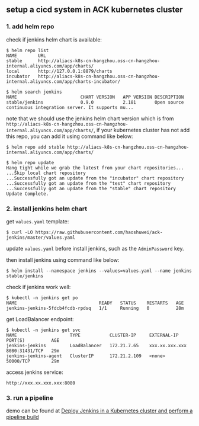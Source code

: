 ## setup a cicd system in ACK kubernetes cluster

### 1. add helm repo

check if jenkins helm chart is available:

```
$ helm repo list
NAME     	URL
stable   	http://aliacs-k8s-cn-hangzhou.oss-cn-hangzhou-internal.aliyuncs.com/app/charts/
local    	http://127.0.0.1:8879/charts
incubator	http://aliacs-k8s-cn-hangzhou.oss-cn-hangzhou-internal.aliyuncs.com/app/charts-incubator/

$ helm search jenkins
NAME                     	CHART VERSION	APP VERSION	DESCRIPTION
stable/jenkins           	0.9.0        	2.181      	Open source continuous integration server. It supports mu...
```

note that we should use the jenkins helm chart version which is from `http://aliacs-k8s-cn-hangzhou.oss-cn-hangzhou-internal.aliyuncs.com/app/charts/`, if your kubernetes cluster has not add this repo, you can add it using command like below:

```
$ helm repo add stable http://aliacs-k8s-cn-hangzhou.oss-cn-hangzhou-internal.aliyuncs.com/app/charts/

$ helm repo update
Hang tight while we grab the latest from your chart repositories...
...Skip local chart repository
...Successfully got an update from the "incubator" chart repository
...Successfully got an update from the "test" chart repository
...Successfully got an update from the "stable" chart repository
Update Complete.
```

### 2. install jenkins helm chart

get `values.yaml` template:
```
$ curl -LO https://raw.githubusercontent.com/haoshuwei/ack-jenkins/master/values.yaml
```

update `values.yaml` before install jenkins, such as the `AdminPassword` key.

then install jenkins using command like below:
```
$ helm install --namespace jenkins --values=values.yaml --name jenkins stable/jenkins
```

check if jenkins work well:
```
$ kubectl -n jenkins get po
NAME                               READY   STATUS    RESTARTS   AGE
jenkins-jenkins-5fdcb4fcdb-rpdsq   1/1     Running   0          28m
```

get LoadBalancer endpoint:
```
$ kubectl -n jenkins get svc
NAME                    TYPE           CLUSTER-IP     EXTERNAL-IP      PORT(S)          AGE
jenkins-jenkins         LoadBalancer   172.21.7.65    xxx.xx.xxx.xxx   8080:31431/TCP   29m
jenkins-jenkins-agent   ClusterIP      172.21.2.109   <none>           50000/TCP        29m
```

access jenkins service:
```
http://xxx.xx.xxx.xxx:8080
```


### 3. run a pipeline

demo can be found at [Deploy Jenkins in a Kubernetes cluster and perform a pipeline build](https://www.alibabacloud.com/help/doc-detail/106712.htm)


